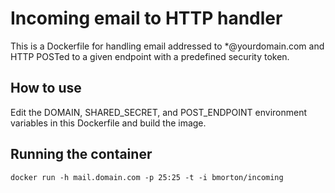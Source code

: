 # Incoming email to HTTP handler

This is a Dockerfile for handling email addressed to *@yourdomain.com and HTTP
POSTed to a given endpoint with a predefined security token.

## How to use

Edit the DOMAIN, SHARED_SECRET, and POST_ENDPOINT environment variables in this
Dockerfile and build the image.

## Running the container

```
docker run -h mail.domain.com -p 25:25 -t -i bmorton/incoming
```

